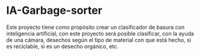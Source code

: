 # IA-Garbage-sorter
Este proyecto tiene como propósito crear un clasificador de basura con inteligencia artificial, con este proyecto será posible clasificar, con la ayuda de una cámara, desechos según el tipo de material con que está hecho, si es reciclable, si es un desecho orgánico, etc.
